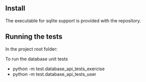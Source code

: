 Install
-------
The executable for sqlite support is provided with the repository.

Running the tests
-----------------
In the project root folder:

To run the database unit tests

- python -m test.database_api_tests_exercise
- python -m test.database_api_tests_user